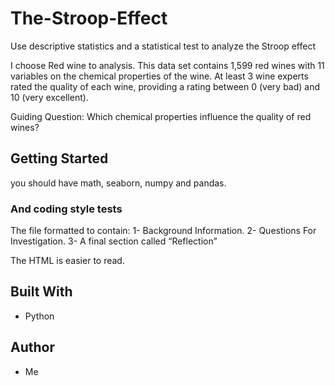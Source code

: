 # The-Stroop-Effect

Use descriptive statistics and a statistical test to analyze the Stroop effect

I choose Red wine to analysis.
This data set contains 1,599 red wines with 11 variables on the chemical properties of the wine. At least 3 wine experts rated the quality of each wine, providing a rating between 0 (very bad) and 10 (very excellent).

Guiding Question: 
Which chemical properties influence the quality of red wines?

## Getting Started

you should have math, seaborn, numpy and pandas.

### And coding style tests

The file formatted to contain: 
1- Background Information.
2- Questions For Investigation.
3- A final section called “Reflection”

The HTML is easier to read.

## Built With

* Python

## Author

* Me
